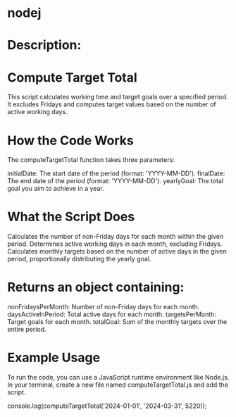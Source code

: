 # nodej

# Description:

# Compute Target Total
This script calculates working time and target goals over a specified period. It excludes Fridays and computes target values based on the number of active working days.

# How the Code Works
The computeTargetTotal function takes three parameters:

initialDate: The start date of the period (format: 'YYYY-MM-DD').
finalDate: The end date of the period (format: 'YYYY-MM-DD').
yearlyGoal: The total goal you aim to achieve in a year.

# What the Script Does
Calculates the number of non-Friday days for each month within the given period.
Determines active working days in each month, excluding Fridays.
Calculates monthly targets based on the number of active days in the given period, proportionally distributing the yearly goal.

# Returns an object containing:
nonFridaysPerMonth: Number of non-Friday days for each month.
daysActiveInPeriod: Total active days for each month.
targetsPerMonth: Target goals for each month.
totalGoal: Sum of the monthly targets over the entire period.

# Example Usage
To run the code, you can use a JavaScript runtime environment like Node.js. In your terminal, create a new file named computeTargetTotal.js and add the script.

console.log(computeTargetTotal('2024-01-01', '2024-03-31', 5220));

